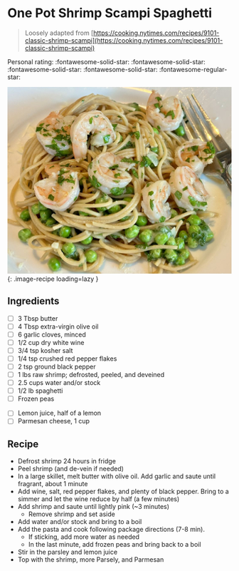 # One Pot Shrimp Scampi Spaghetti

> Loosely adapted from [https://cooking.nytimes.com/recipes/9101-classic-shrimp-scampi](https://cooking.nytimes.com/recipes/9101-classic-shrimp-scampi)

<!-- {cts} rating=4; (User can specify rating on scale of 1-5) -->

Personal rating: :fontawesome-solid-star: :fontawesome-solid-star: :fontawesome-solid-star: :fontawesome-solid-star: :fontawesome-regular-star:

<!-- {cte} -->

<!-- {cts} name_image=shrimp_scampi_peas.jpeg; (User can specify image name) -->

![shrimp_scampi_peas.jpeg](./shrimp_scampi_peas.jpeg){: .image-recipe loading=lazy }

<!-- {cte} -->

## Ingredients

- [ ] 3 Tbsp butter
- [ ] 4 Tbsp extra-virgin olive oil
- [ ] 6 garlic cloves, minced
- [ ] 1/2 cup dry white wine
- [ ] 3/4 tsp kosher salt
- [ ] 1/4 tsp crushed red pepper flakes
- [ ] 2 tsp ground black pepper
- [ ] 1 lbs raw shrimp; defrosted, peeled, and deveined
- [ ] 2.5 cups water and/or stock
- [ ] 1/2 lb spaghetti
- [ ] Frozen peas
<!--TODO: Find a Parsely substitute
- [ ] 1/3 cup chopped parsley
-->
- [ ] Lemon juice, half of a lemon
- [ ] Parmesan cheese, 1 cup

## Recipe

- Defrost shrimp 24 hours in fridge
- Peel shrimp (and de-vein if needed)
- In a large skillet, melt butter with olive oil. Add garlic and saute until fragrant, about 1 minute
- Add wine, salt, red pepper flakes, and plenty of black pepper. Bring to a simmer and let the wine reduce by half (a few minutes)
- Add shrimp and saute until lightly pink (~3 minutes)
    - Remove shrimp and set aside
- Add water and/or stock and bring to a boil
- Add the pasta and cook following package directions (7-8 min).
    - If sticking, add more water as needed
    - In the last minute, add frozen peas and bring back to a boil
- Stir in the parsley and lemon juice
- Top with the shrimp, more Parsely, and Parmesan
